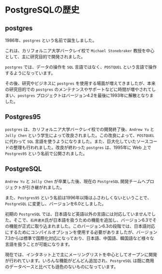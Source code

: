 ---
---

# PostgreSQLの歴史

## postgres
1986年、`postgres` という名前で誕生しました。

これは、カリフォルニア大学バークレイ校で `Michael Stonebraker` 教授を中心として、主に研究目的で開発されました。

`postgres` では、データの操作を `SQL` 言語ではなく、`POSTQUEL` という言語で操作するようになっています。

その後、研究やビジネスに `postgres` を使用する場面が増えてきましたが、本来の研究目的での `postgres` のメンテナンスやサポートなどに時間が増やされてしまい、`postgres` プロジェクトはバージョン4.2を最後に1993年に解散となりました。

## Postgres95
`postgres` は、カリフォルニア大学バークレイ校での開発終了後、`Andrew Yu` と `Jolly Chen` という学生によって改良されました。この改良によって、`POSTQUEL` に代わって `SQL` 言語を使うようになりました。また、巨大化していたソースコードの整理も行われました。改良が終わった `postgres` は、1995年に Web 上で `Postgres95` という名前で公開されました。

## PostgreSQL
`Andrew Yu` と `Jolly Chen` が卒業した後、現在の `PostgreSQL` 開発チームへプロジェクトが引き継がれました。

また、`Postgres95` という名前は1996年以降はふさわしくないということで、`PostgreSQL` に変更し、バージョンを6.0としました。

初期の `PostgreSQL` では、日本語など英語以外の言語には対応していませんでした。そこで、`石井達夫`氏が日本語を扱うための機能を追加し、バージョン6.3でその機能が正式に取り込まれました。このバージョン6.3の段階では、日本語対応にするためにコンパイルオプションを使用する必要がありましたが、バージョン7.3からは標準で国際化対応になっており、日本語、中国語、韓国語など様々な言語を扱うことが可能になります。

現在では、インタネット上で主にメーリングリストを中心としてオープンに開発が行われています。いろんな機能がどんどん追加され、`PostgreSQL` は既に商用のデータベースと比べても遜色のないものになっています。